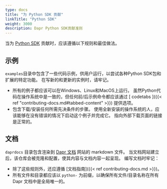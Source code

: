 ```yaml
---
type: docs
title: "为 Python SDK 贡献"
linkTitle: "Python SDK"
weight: 3000
description: Dapr Python SDK贡献准则
---
```


当为 [Python SDK](https://github.com/dapr/python-sdk) 贡献时，应该遵循以下规则和最佳做法。

## 示例

`examples`目录中包含了一些代码示例，供用户运行，以尝试各种Python SDK包和扩展的特定功能。 在写新的和更新的实例时，请牢记。

- 所有的例子都应该可以在Windows、Linux和MacOS上运行。 虽然Python代码在操作系统中是一致的，但任何前/后示例命令都应该通过 [ codetabs ]({{< ref "contributing-docs.md#tabbed-content" >}}) 提供选项。
- 包含下载/安装任何所需先决条件的步骤。 使用全新安装的操作系统的人，应该能够在没有错误的情况下启动这个例子并完成它。 指向外部下载页面的链接是正常的。

## 文档

`daprdocs` 目录包含渲染到 [Dapr 文档](https://docs.dapr.io) 网站的 markdown 文件。 当文档网站建立后，该仓库会被克隆和配置，使其内容与文档内容一起呈现。 编写文档时牢记：

   - 除了这些规则外，还应遵循 [文档指南]({{< ref contributing-docs.md >}})。
   - 所有文件和目录都应该以 `python-` 为前缀，以确保所有文件/目录名称在所有Dapr 文档中是全局唯一的。